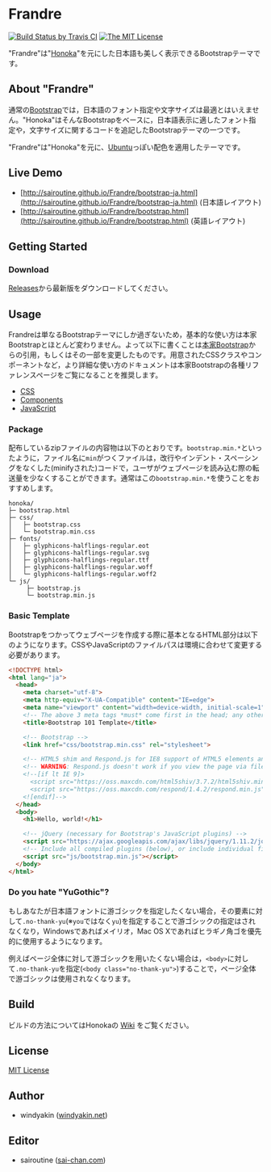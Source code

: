 # Frandre

[![Build Status by Travis CI](https://travis-ci.org/sairoutine/Frandre.svg?branch=master)](https://travis-ci.org/sairoutine/Frandre)
[![The MIT License](https://img.shields.io/badge/license-MIT-blue.svg)](LICENSE)

"Frandre"は"[Honoka](https://github.com/windyakin/Honoka)"を元にした日本語も美しく表示できるBootstrapテーマです。

## About "Frandre"

通常の[Bootstrap](http://getbootstrap.com/)では，日本語のフォント指定や文字サイズは最適とはいえません。"Honoka"はそんなBootstrapをベースに，日本語表示に適したフォント指定や，文字サイズに関するコードを追記したBootstrapテーマの一つです。

"Frandre"は"Honoka"を元に、[Ubuntu](https://www.ubuntulinux.jp/)っぽい配色を適用したテーマです。

## Live Demo

 * [http://sairoutine.github.io/Frandre/bootstrap-ja.html](http://sairoutine.github.io/Frandre/bootstrap-ja.html) (日本語レイアウト)
 * [http://sairoutine.github.io/Frandre/bootstrap.html](http://sairoutine.github.io/Frandre/bootstrap.html) (英語レイアウト)

## Getting Started

### Download

[Releases](https://github.com/sairoutine/Frandre/releases)から最新版をダウンロードしてください。

## Usage

Frandreは単なるBootstrapテーマにしか過ぎないため，基本的な使い方は本家Bootstrapとほとんど変わりません。よって以下に書くことは[本家Bootstrap](http://getbootstrap.com/getting-started/)からの引用，もしくはその一部を変更したものです。用意されたCSSクラスやコンポーネントなど，より詳細な使い方のドキュメントは本家Bootstrapの各種リファレンスページをご覧になることを推奨します。

 * [CSS](http://getbootstrap.com/css/)
 * [Components](http://getbootstrap.com/components/)
 * [JavaScript](http://getbootstrap.com/javascript/)

### Package

配布しているzipファイルの内容物は以下のとおりです。``bootstrap.min.*``といったように，ファイル名に``min``がつくファイルは，改行やインデント・スペーシングをなくした(minifyされた)コードで，ユーザがウェブページを読み込む際の転送量を少なくすることができます。通常はこの``bootstrap.min.*``を使うことをおすすめします。

```
honoka/
├─ bootstrap.html
├─ css/
│   ├─ bootstrap.css
│   └─ bootstrap.min.css
├─ fonts/
│   ├─ glyphicons-halflings-regular.eot
│   ├─ glyphicons-halflings-regular.svg
│   ├─ glyphicons-halflings-regular.ttf
│   ├─ glyphicons-halflings-regular.woff
│   └─ glyphicons-halflings-regular.woff2
└─ js/
     ├─ bootstrap.js
     └─ bootstrap.min.js
```

### Basic Template

Bootstrapをつかってウェブページを作成する際に基本となるHTML部分は以下のようになります。CSSやJavaScriptのファイルパスは環境に合わせて変更する必要があります。

```html
<!DOCTYPE html>
<html lang="ja">
  <head>
    <meta charset="utf-8">
    <meta http-equiv="X-UA-Compatible" content="IE=edge">
    <meta name="viewport" content="width=device-width, initial-scale=1">
    <!-- The above 3 meta tags *must* come first in the head; any other head content must come *after* these tags -->
    <title>Bootstrap 101 Template</title>

    <!-- Bootstrap -->
    <link href="css/bootstrap.min.css" rel="stylesheet">

    <!-- HTML5 shim and Respond.js for IE8 support of HTML5 elements and media queries -->
    <!-- WARNING: Respond.js doesn't work if you view the page via file:// -->
    <!--[if lt IE 9]>
      <script src="https://oss.maxcdn.com/html5shiv/3.7.2/html5shiv.min.js"></script>
      <script src="https://oss.maxcdn.com/respond/1.4.2/respond.min.js"></script>
    <![endif]-->
  </head>
  <body>
    <h1>Hello, world!</h1>

    <!-- jQuery (necessary for Bootstrap's JavaScript plugins) -->
    <script src="https://ajax.googleapis.com/ajax/libs/jquery/1.11.2/jquery.min.js"></script>
    <!-- Include all compiled plugins (below), or include individual files as needed -->
    <script src="js/bootstrap.min.js"></script>
  </body>
</html>
```

### Do you hate "YuGothic"?

もしあなたが日本語フォントに游ゴシックを指定したくない場合，その要素に対して``.no-thank-yu``(※``you``ではなく``yu``)を指定することで游ゴシックの指定はされなくなり，Windowsであればメイリオ，Mac OS Xであればヒラギノ角ゴを優先的に使用するようになります。

例えばページ全体に対して游ゴシックを用いたくない場合は，``<body>``に対して``.no-thank-yu``を指定(``<body class="no-thank-yu">``)することで，ページ全体で游ゴシックは使用されなくなります。

## Build

ビルドの方法についてはHonokaの [Wiki](https://github.com/windyakin/Honoka/wiki) をご覧ください。

## License

[MIT License](LICENSE)

## Author

 * windyakin ([windyakin.net](http://windyakin.net/))

## Editor

 * sairoutine ([sai-chan.com](http://sai-chan.com/))
